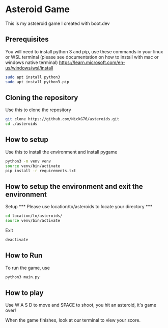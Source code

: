 
# Asteroid Game

This is my astseroid game I created with boot.dev

## Prerequisites
You will need to install python 3 and pip, use these commands in your linux or WSL terminal (please see documentation on how to install with mac or windows native terminal) 
https://learn.microsoft.com/en-us/windows/wsl/install

```bash
sudo apt install python3
sudo apt install python3-pip
```
## Cloning the repository
Use this to clone the repository
```bash
git clone https://github.com/NickG76/asteroids.git
cd ./asteroids
```
## How to setup 
Use this to install the environment and install pygame
```bash
python3 -m venv venv
source venv/bin/activate
pip install -r requirements.txt
```
## How to setup the environment and exit the environment
Setup
*** Please use location/to/asteroids to locate your directory ***
```bash
cd location/to/asteroids/
source venv/bin/activate
```
Exit
```bash
deactivate 
```
## How to Run
To run the game, use
```bash
python3 main.py
```
## How to play
Use W A S D to move and SPACE to shoot, you hit an asteroid, it's game over!

When the game finishes, look at our terminal to view your score.
